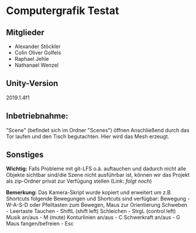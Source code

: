 # Computergrafik Testat

## Mitglieder
- Alexander Stöckler
- Colin Oliver Golfels
- Raphael Jehle
- Nathanael Wenzel

## Unity-Version
2019.1.4f1

## Inbetriebnahme:
"Scene" (befindet sich im Ordner "Scenes") öffnen
Anschließend durch das Tor laufen und den Tisch begutachten.
Hier wird das Mesh erzeugt.

## Sonstiges

**Wichtig:**
Falls Probleme mit git-LFS o.ä. auftauchen und dadurch nicht alle Objekte sichtbar sind/die Szene nicht ausführbar ist, können wir das Projekt als zip-Ordner privat zur Verfügung stellen (Link: *folgt noch*)

**Bemerkung:**
Das Kamera-Skript wurde kopiert und erweitert um z.B. Shortcuts
folgende Bewegungen und Shortcuts sind verfügbar:
Bewegung - W-A-S-D oder Pfeiltasten zum Bewegen, Maus zur Orientierung
Schweben - Leertaste
Tauchen - ShiftL (shift left)
Schleichen - StrgL (control left)
Musik an/aus - M (mute)
Konturlinien an/aus - C
Schwerkraft an/aus - G
Maus fangen/befreien - Esc